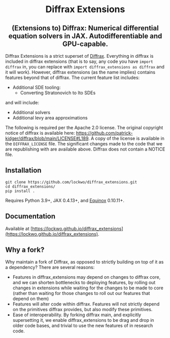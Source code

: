<h1 align='center'>Diffrax Extensions</h1>
<h2 align='center'>(Extensions to) Diffrax: Numerical differential equation solvers in JAX. Autodifferentiable and GPU-capable.</h2>

Diffrax Extensions is a strict superset of [Diffrax](https://github.com/patrick-kidger/diffrax). Everything in diffrax is included in diffrax extensions (that is to say, any code you have `import diffrax` in, you can replace with `import diffrax_extensions as diffrax` and it will work). However, diffrax extensions (as the name implies) contains features beyond that of diffrax. The current feature list includes:

- Additional SDE tooling:
    - Converting Stratonovich to Ito SDEs

and will include:

- Additional solvers
- Additional levy area approximations

The following is required per the Apache 2.0 license. The original copyright notice of diffrax is available here: https://github.com/patrick-kidger/diffrax/blob/main/LICENSE#L189. A copy of the license is available in the `DIFFRAX_LICENSE` file. The significant changes made to the code that we are republishing with are available above. Diffrax does not contain a NOTICE file.

## Installation

```
git clone https://github.com/lockwo/diffrax_extensions.git
cd diffrax_extensions/
pip install .
```

Requires Python 3.9+, JAX 0.4.13+, and [Equinox](https://github.com/patrick-kidger/equinox) 0.10.11+.

## Documentation

Available at [https://lockwo.github.io/diffrax_extensions](https://lockwo.github.io/diffrax_extensions).

## Why a fork?

Why maintain a fork of Diffrax, as opposed to strictly building on top of it as a dependency? There are several reasons:
- Features in diffrax_extensions may depend on changes to diffrax core, and we can shorten bottlenecks to deploying features, by rolling out changes in extensions while waiting for the changes to be made to core (rather than waiting for those changes to roll out our features that depend on them)
- Features will alter code within diffrax. Features will not strictly depend on the primitives diffrax provides, but also modify these primitives.
- Ease of interoperability. By forking diffrax main, and explicitly supersetting it, we enable diffrax_extensions to be drag and drop in older code bases, and trivial to use the new features of in research code.